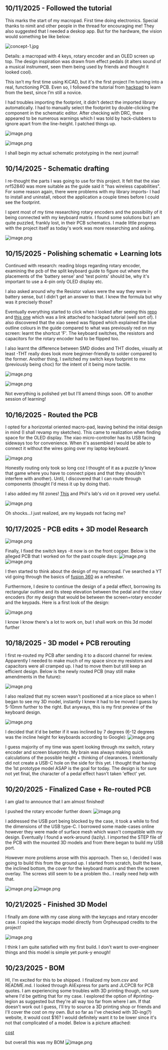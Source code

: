 <!--
  ===================    !!READ THIS NOTICE!!   ====================
  DO NOT edit this file manually. Your changes WILL BE OVERWRITTEN!
  This journal is auto generated and updated by Hack Club Blueprint.
  To edit this file, please edit your journal entries on Blueprint.
  ==================================================================
-->

## 10/11/2025 - Followed the tutorial  

This marks the start of my macropad. First time doing electronics. Special thanks to nimit and other people in the thread for encouraging me! They also suggested that I needed a deskop app. But for the hardware, the vision would something be like below:

![concept-1.jpg](https://blueprint.hackclub.com/user-attachments/blobs/proxy/eyJfcmFpbHMiOnsiZGF0YSI6MTU4OSwicHVyIjoiYmxvYl9pZCJ9fQ==--99acb60c861b588bb9ba950350989237539b35af/concept-1.jpg)

Details: a macropad with 4 keys, rotary encoder and an OLED screen up top. The design inspiration was drawn from effect pedals (it alters sound of a musical instrument, seen them being used by friends and thought it looked cool). 

This isn’t my first time using KiCAD, but it's the first project I’m turning into a real, functioning PCB. Even so, I followed the tutorial from [hackpad](https://hackpad.hackclub.com/guide) to learn from the best, since I’m still a novice.

I had troubles importing the footprint, it didn't detect the imported library automatically. I had to manually select the footprint by double-clicking the component in the schematic editor. After checking with DRC, there appeared to be numerous warnings which I was told by hack-clubbers to ignore apart from the line-height. I patched things up.

![image.png](https://blueprint.hackclub.com/user-attachments/blobs/proxy/eyJfcmFpbHMiOnsiZGF0YSI6MTU5MCwicHVyIjoiYmxvYl9pZCJ9fQ==--96eaa782308a161b88575a3ce258203d2cdc9abd/image.png)

![image.png](https://blueprint.hackclub.com/user-attachments/blobs/proxy/eyJfcmFpbHMiOnsiZGF0YSI6MTU5MSwicHVyIjoiYmxvYl9pZCJ9fQ==--417ca5dfdf6dcb7298cd15d32f4b8dd824939ea0/image.png)


I shall begin my actual schematic prototyping in the next journal!

  

## 10/14/2025 - Schematic drafting  

I re-thought the parts I was going to use for this project. It felt that the xiao nrf52840 was more suitable as the guide said it "has wireless capabilities". For some reason again, there were problems with my library imports- I had to install and uninstall, reboot the application a couple times before I could see the footprint.

I spent most of my time researching rotary encoders and the possibility of it being connected with my keyboard matrix. I found some solutions but I am quite puzzled, frankly lost, in their PCB schematics. I made little progress with the project itself as today's work was more researching and asking. 

![image.png](https://blueprint.hackclub.com/user-attachments/blobs/proxy/eyJfcmFpbHMiOnsiZGF0YSI6MjAyMSwicHVyIjoiYmxvYl9pZCJ9fQ==--506625f17c6f939deda9a32bede705cfd578428d/image.png)
  

## 10/15/2025 - Polishing schematic + Learning lots  

Continued with research: reading blogs regarding rotary encoder, examining the pcb of the split keyboard guide to figure out where the placements of the 'battery sense' and 'test points' should be, why it's important to use a 4-pin only OLED display etc. 

I also asked around why the Resistor values were the way they were in battery sense, but I didn't get an answer to that. I knew the formula but why was it precisely those?

Eventually everything started to click when I looked after seeing this [repo](https://github.com/bytesizedengineering/macropad?tab=readme-ov-file) and [this one](https://palmacas.com/macroboard-diseno/) which was a link attached to hackpad tutorial (well sort of). I also discovered that the xiao seeed was flipped which explained the blue outline colours in the guide compared to what was previously red on my screen: learnt the shortcut 'F'. The keyboard switches, the resistors and capacitors for the rotary encoder had to be flipped too.

I also learnt the difference between SMD diodes and THT diodes, visually at least -THT really does look more beginner-friendly to solder compared to the former. Another thing, I switched my switch keys footprint to mx (previously being choc) for the intent of it being more tactile.

![image.png](https://blueprint.hackclub.com/user-attachments/blobs/proxy/eyJfcmFpbHMiOnsiZGF0YSI6MjIxNywicHVyIjoiYmxvYl9pZCJ9fQ==--5693cf6ed1993e1101b6f271e758c67c9c37d657/image.png)

![image.png](https://blueprint.hackclub.com/user-attachments/blobs/proxy/eyJfcmFpbHMiOnsiZGF0YSI6MjIxNCwicHVyIjoiYmxvYl9pZCJ9fQ==--bb8e0e216c4affdb415110109fcccd4fb2f80c37/image.png)

Not everything is polished yet but I'll amend things soon. Off to another session of learning!  

## 10/16/2025 - Routed the PCB  

I opted for a horizontal oriented macro-pad, leaving behind the initial design in mind (I shall revamp my sketches). This came to realization when finding space for the OLED display. The xiao micro-controller has its USB facing sideways too for convenience. When it's assembled I would be able to connect it without the wires going over my laptop keyboard.

![image.png](https://blueprint.hackclub.com/user-attachments/blobs/proxy/eyJfcmFpbHMiOnsiZGF0YSI6MjM2NiwicHVyIjoiYmxvYl9pZCJ9fQ==--15f891a3753e1495b6093fdbdc9e8a65a0c3b412/image.png)

Honestly routing only took so long coz I thought of it as a puzzle (y'know that game where you have to connect pipes and that they shouldn't interfere with another). Until, I discovered that I can route through components (thought I'd mess it up by doing that).  

I also added my fill zones! [This](https://wiki.ai03.com/books/pcb-design/chapter/pcb-designer-guide) and Phil's lab's vid on it proved very useful. 

![image.png](https://blueprint.hackclub.com/user-attachments/blobs/proxy/eyJfcmFpbHMiOnsiZGF0YSI6MjM2NCwicHVyIjoiYmxvYl9pZCJ9fQ==--d9a081cf87130ae6deb2fa5a115de8c7ca7a1588/image.png)

Oh shocks...I just realized, are my keypads not facing me?  

## 10/17/2025 - PCB edits + 3D model Research  

![image.png](https://blueprint.hackclub.com/user-attachments/blobs/proxy/eyJfcmFpbHMiOnsiZGF0YSI6MjUwNywicHVyIjoiYmxvYl9pZCJ9fQ==--c9c692039e7c0d5ab4a35d3b0e67269985f9ffad/image.png)

Finally, I fixed the switch keys -it now is on the front copper. Below is the alleged PCB that I worked on for the past couple days: 
![image.png](https://blueprint.hackclub.com/user-attachments/blobs/proxy/eyJfcmFpbHMiOnsiZGF0YSI6MjUwOCwicHVyIjoiYmxvYl9pZCJ9fQ==--50fc381c769c14bd15b1657032229449a24070d1/image.png)
![image.png](https://blueprint.hackclub.com/user-attachments/blobs/proxy/eyJfcmFpbHMiOnsiZGF0YSI6MjUwOSwicHVyIjoiYmxvYl9pZCJ9fQ==--7e7014e62200a0a9fffb5935c0ad02ba16affdc4/image.png)

I then started to think about the design of my macropad. I've searched a YT vid going through the basics of [fusion 360](https://www.youtube.com/watch?v=WEIpQHWqPVw&list=PLLm7Yjr9z_z07ohtjFGkA5w-j_NMj8B3J) as a refresher. 

Furthermore, I desire to continue the design of a pedal effect, borrowing its rectangular outline and its steep elevation between the pedal and the rotary encoders (for my design that would be between the screen+rotary encoder and the keypads. Here is a first look of the design:

![image.png](https://blueprint.hackclub.com/user-attachments/blobs/proxy/eyJfcmFpbHMiOnsiZGF0YSI6MjUxMCwicHVyIjoiYmxvYl9pZCJ9fQ==--acd7d535e3ac2e7275c84886214bba2b16891148/image.png)

I know I know there's a lot to work on, but I shall work on this 3d model further


  

## 10/18/2025 - 3D model + PCB rerouting  

I first re-routed my PCB after sending it to a discord channel for review. Apparently I needed to make much of my space since my resistors and capacitors were all cramped up. I had to move them but still keep an efficient design. Below is the newly routed PCB (may still make amendments in the future):

![image.png](https://blueprint.hackclub.com/user-attachments/blobs/proxy/eyJfcmFpbHMiOnsiZGF0YSI6MjY3OSwicHVyIjoiYmxvYl9pZCJ9fQ==--55f29dda4dc748d1755f24feb608277e8a8c9d4d/image.png)

I also realized that my screen wasn't positioned at a nice place so when I began to see my 3D model, instantly I knew it had to be moved I guess by 5-10mm further to the right. But anyways, this is my first preview of the keyboard design.

![image.png](https://blueprint.hackclub.com/user-attachments/blobs/proxy/eyJfcmFpbHMiOnsiZGF0YSI6MjY3OCwicHVyIjoiYmxvYl9pZCJ9fQ==--eb4cd8c713382dc63ef0b25d04eaf67b0a6df9d4/image.png)

I decided that it'd be better if it was inclined by 7 degrees (6-12 degrees was the incline height for keyboards according to Google):
![image.png](https://blueprint.hackclub.com/user-attachments/blobs/proxy/eyJfcmFpbHMiOnsiZGF0YSI6MjY4MiwicHVyIjoiYmxvYl9pZCJ9fQ==--40939da3300afa38f81a6ed8bb743048c8e07b6f/image.png)

I guess majority of my time was spent looking through mx switch, rotary encoder and screen blueprints. My brain was always making quick calculations of the possible height + thinking of clearances. I intentionally did not create a USB-C hole on the side for this yet. I thought that having the 1st prototype model ASAP is the goal for today. The design is for sure not yet final, the character of a pedal effect hasn't taken 'effect' yet.   

## 10/20/2025 - Finalized Case + Re-routed PCB  

I am glad to announce that I am almost finished!

I pushed the rotary encoder further down:
![image.png](https://blueprint.hackclub.com/user-attachments/blobs/proxy/eyJfcmFpbHMiOnsiZGF0YSI6MzcyMywicHVyIjoiYmxvYl9pZCJ9fQ==--ece7d2bec7870f3d0e90aa55af43cdbead1b4c4b/image.png)

I addressed the USB port being blocked by the case, it took a while to find the dimensions of the USB type-C. I borrowed some made-cases online however they were made of surface mesh which wasn't compatible with my design. Eventually I found a work-around (lazily). I imported the STEP file of the PCB with the mounted 3D models and from there began to build my USB port.

However more problems arose with this approach. Then so, I decided I was going to build this from the ground up. I started from scratch, built the base, the inclined bottom, the cover for the keyboard matrix and then the screen overlay. The screws still seem to be a problem tho.. I really need help with that.

![image.png](https://blueprint.hackclub.com/user-attachments/blobs/proxy/eyJfcmFpbHMiOnsiZGF0YSI6MzcyMSwicHVyIjoiYmxvYl9pZCJ9fQ==--e63abc7fa635a0662a3cd19872a613d9f185f6b7/image.png)
![image.png](https://blueprint.hackclub.com/user-attachments/blobs/proxy/eyJfcmFpbHMiOnsiZGF0YSI6MzcyMiwicHVyIjoiYmxvYl9pZCJ9fQ==--65c12c2b0a5b38d77c0adea9560d7aada39bf61b/image.png)
  

## 10/21/2025 - Finished 3D Model  

I finally am done with my case along with the keycaps and rotary encoder case. I copied the keycaps model directly from Orpheuspad credits to the project!

![image.png](https://blueprint.hackclub.com/user-attachments/blobs/proxy/eyJfcmFpbHMiOnsiZGF0YSI6NDA1NSwicHVyIjoiYmxvYl9pZCJ9fQ==--13515724b4d5ed1d60a12a15c5ef635fe72e6fe0/image.png)

I think I am quite satisfied with my first build. I don't want to over-engineer things and this model is simple yet punk-y enough!  

## 10/23/2025 - BOM  

HI, I'm excited for this to be shipped. I finalized my bom.csv and README.md. I looked through AliExpress for parts and JLCPCB for PCB quotes. I am experiencing some troubles with 3D printing though, not sure where I'd be getting that for my case. I explored the option of #printing-legion as suggested but they're all way too far from where I am. If that doesn't work out I guess, I'll try to source a 3D printing shop or friends and I'll cover the cost on my own. But so far as I've checked with 3D-ing(?) website, it would cost $16? I would definitely want it to be lower since it's not that complicated of a model. Below is a picture attached:

[cost](screenshots/3dCase_bill.png) 


but overall this was my BOM
![image.png](https://blueprint.hackclub.com/user-attachments/blobs/proxy/eyJfcmFpbHMiOnsiZGF0YSI6NDY3NCwicHVyIjoiYmxvYl9pZCJ9fQ==--33cb3b9c58f7b036f0a974944c75503e6542ca60/image.png)

  

